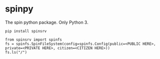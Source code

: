 # spinpy

The spin python package. Only Python 3.

```
pip install spinsrv
```

```python3
from spinsrv import spinfs
fs = spinfs.SpinFileSystem(config=spinfs.Config(public=<PUBLIC HERE>, private=<PRIVATE HERE>, citizen=<CITIZEN HERE>))
fs.ls("/")
```
